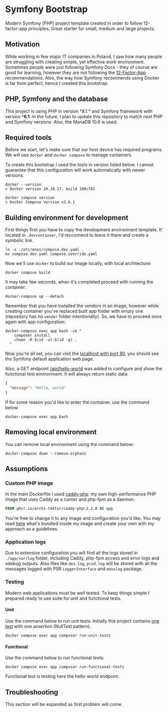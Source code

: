 # Symfony Bootstrap

Modern Symfony (PHP) project template created in order to follow 12-factor-app principles. Great starter for small,
medium and large projects.

## Motivation

While working in few major IT companies in Poland, I saw how many people are struggling with creating simple, yet
effective work environment. Sometimes people were just following Symfony Docs - they of course are good for learning,
however they are not following the [12-Factor-App](https://12factor.net) recommendations. Also, the way how Symfony
recommends using Docker is far from perfect, hence I created this bootstrap.

## PHP, Symfony and the database

This project is using PHP in version **8.1.\** and Symfony framework with version **^6.1**. In the future, I plan to
update this repository to match next PHP and Symfony versions. Also, the MariaDB 10.6 is used.

## Required tools

Before we start, let's make sure that our host device has required programs. We will use `docker` and `docker compose`
to manage containers.

To create this bootstrap I used the tools in version listed below. I cannot guarantee that this configuration will work
automatically with newer versions.

```shell
docker --version
> Docker version 20.10.17, build 100c701

docker compose version
> Docker Compose version v2.6.1
```

## Building environment for development

First things first you have to copy the development environment template. It' located in `.devcontainer`, I'd reccomend
to leave it there and create a symbolic link.

```shell
ln -s ./etc/envs/compose.dev.yaml .
mv compose.dev.yaml compose.override.yaml
```

Now we'll use `docker` to build our image locally, with local architecture:

```shell
docker compose build
```

It may take few seconds, when it's completed proceed with running the container:

```shell
docker-compose up --detach
```

Remember that you have installed the vendors in an image, however while creating container you've replaced built app
folder with empty one (repository has no `vendor` folder intentionally). So, we have to proceed once again with app
configuration:

```shell
docker-compose exec app bash -ce "
    composer install
    chown -R $(id -u):$(id -g) .
  "
```

Now you're all set, you can visit the [localhost with port 80](http://localhost), you should
see the Symfony default application web page.

Also, a GET endpoint [/api/hello-world](http://localhost/api/hello-world) was added to configure and show the functional
test environment. It will always return static data:
```json
{
  "message": "Hello, world"
}
```

If for some reason you'd like to enter the container, use the command below.

```shell
docker-compose exec app bash
```

## Removing local environment

You can remove local environment using the command below:

```shell
docker-compose down --remove-orphans
```

## Assumptions

### Custom PHP image

In the main Dockerfile I used [caddy-php](https://github.com/archi-tektur/caddy-php-image): my own high-performance PHP
image that uses Caddy as a runner and php-fpm as a daemon.

```dockerfile
FROM ghcr.io/archi-tektur/caddy-php:2.2.0 AS app
```

You're free to change it to any image and configuration you'd like. You may read
[here](https://github.com/archi-tektur/caddy-php-image/README.md) what's bundled inside my image and create your own
with my approach as a guidelines.

### Application logs

Due to extensive configuration you will find all the logs stored in `./app/var/log` folder, including Caddy, php-fpm
access and error logs and xdebug outputs. Also files like `dev.log`, `prod.log` will be stored with all the messages
logged with PSR `LoggerInterface` and `monolog` package.

### Testing

Modern web applications must be well tested. To keep things simple I prepared ready to use suite for unit and functional
tests.

#### Unit
Use the command below to run unit tests. Initially this project contains
[one test](https://github.com/archi-tektur/symfony-bootstrap/app/tests/NullTest.php) with one assertion
(NullTest pattern).

```
docker compose exec app composer run-unit-tests
```

#### Functional

Use the command below to run functional tests:

```
docker compose exec app composer run-functional-tests
```

Functional test is testing here the hello-world endpoint.

## Troubleshooting

This section will be expanded as first problem will come.
